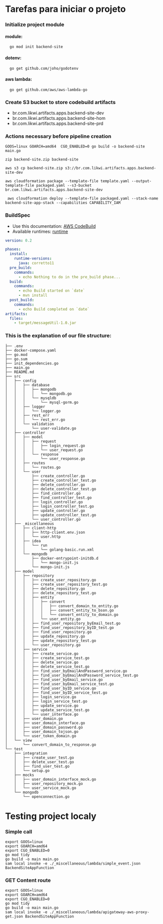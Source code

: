 # Tarefas para iniciar o projeto
 
### Initialize project module
#### module:
```shell
  go mod init backend-site
  ```
#### dotenv:
```shell
  go get github.com/joho/godotenv
  ```

#### aws lambda:
```shell
  go get github.com/aws/aws-lambda-go
  ```


### Create S3 bucket to store codebuild artifacts
- br.com.likwi.artifacts.apps.backend-site-dev
- br.com.likwi.artifacts.apps.backend-site-hom
- br.com.likwi.artifacts.apps.backend-site-prd

### Actions necessary before pipeline creation
```shell
GOOS=linux GOARCH=amd64  CGO_ENABLED=0 go build -o backend-site main.go
```

```shell
zip backend-site.zip backend-site
```

```shell
aws s3 cp backend-site.zip s3://br.com.likwi.artifacts.apps.backend-site-dev
```

```shell
aws cloudformation package --template-file template.yaml --output-template-file packaged.yaml --s3-bucket br.com.likwi.artifacts.apps.backend-site-dev
```

```shell
 aws cloudformation deploy --template-file packaged.yaml --stack-name backend-site-app-stack --capabilities CAPABILITY_IAM
```

### BuildSpec
- Use this documentation: [AWS CodeBuild](https://docs.aws.amazon.com/codebuild/latest/userguide/getting-started-create-build-spec-console.html)
- Available runtimes: [runtime](https://docs.aws.amazon.com/codebuild/latest/userguide/available-runtimes.html)

```yaml
version: 0.2

phases:
  install:
    runtime-versions:
      java: corretto11
  pre_build:
    commands:
      - echo Nothing to do in the pre_build phase...
  build:
    commands:
      - echo Build started on `date`
      - mvn install
  post_build:
    commands:
      - echo Build completed on `date`
artifacts:
  files:
    - target/messageUtil-1.0.jar
```


### This is the explanation of our file structure:
```tree
├── .env
├── docker-compose.yaml
├── go.mod
├── go.sum
├── init_dependencies.go
├── main.go
├── README.md
├── src
│   ├── config
│   │   ├── database
│   │   │   ├── mongodb
│   │   │   │   └── mongodb.go
│   │   │   └── mysqldb
│   │   │       └── mysql-gorm.go
│   │   ├── logger
│   │   │   └── logger.go
│   │   ├── rest_err
│   │   │   └── rest_err.go
│   │   └── validation
│   │       └── user-validate.go
│   ├── controller
│   │   ├── model
│   │   │   ├── request
│   │   │   │   ├── login_request.go
│   │   │   │   └── user_request.go
│   │   │   └── response
│   │   │       └── user_response.go
│   │   ├── routes
│   │   │   └── routes.go
│   │   └── user
│   │       ├── create_controller.go
│   │       ├── create_controller_test.go
│   │       ├── delete_controller.go
│   │       ├── delete_controller_test.go
│   │       ├── find_controller.go
│   │       ├── find_controller_test.go
│   │       ├── login_controller.go
│   │       ├── login_controller_test.go
│   │       ├── update_controller.go
│   │       ├── update_controller_test.go
│   │       └── user_controller.go
│   ├── _miscellaneous
│   │   ├── client-http
│   │   │   ├── http-client.env.json
│   │   │   └── user.http
│   │   ├── idea
│   │   │   └── run
│   │   │       └── golang-basic.run.xml
│   │   └── mongodb
│   │       ├── docker-entrypoint-initdb.d
│   │       │   └── mongo-init.js
│   │       └── mongo-init.js
│   ├── model
│   │   ├── repository
│   │   │   ├── create_user_repository.go
│   │   │   ├── create_user_repository_test.go
│   │   │   ├── delete_repository.go
│   │   │   ├── delete_repository_test.go
│   │   │   ├── entity
│   │   │   │   ├── convert
│   │   │   │   │   ├── convert_domain_to_entity.go
│   │   │   │   │   ├── convert_entity_to_bson.go
│   │   │   │   │   └── convert_entity_to_domain.go
│   │   │   │   └── user_entity.go
│   │   │   ├── find_user_repository_byEmail_test.go
│   │   │   ├── find_user_repository_byID_test.go
│   │   │   ├── find_user_repository.go
│   │   │   ├── update_repository.go
│   │   │   ├── update_repository_test.go
│   │   │   └── user_repository.go
│   │   ├── service
│   │   │   ├── create_service.go
│   │   │   ├── create_service_test.go
│   │   │   ├── delete_service.go
│   │   │   ├── delete_service_test.go
│   │   │   ├── find_user_byEmailAndPassword_service.go
│   │   │   ├── find_user_byEmailAndPassword_service_test.go
│   │   │   ├── find_user_byEmail_service.go
│   │   │   ├── find_user_byEmail_service_test.go
│   │   │   ├── find_user_byID_service.go
│   │   │   ├── find_user_byID_service_test.go
│   │   │   ├── login_service.go
│   │   │   ├── login_service_test.go
│   │   │   ├── update_service.go
│   │   │   ├── update_service_test.go
│   │   │   └── user_interface.go
│   │   ├── user_domain.go
│   │   ├── user_domain_interface.go
│   │   ├── user_domain_password.go
│   │   ├── user_domain_tojson.go
│   │   └── user_token_domain.go
│   └── view
│       └── convert_domain_to_response.go
└── test
    ├── integration
    │   ├── create_user_test.go
    │   ├── delete_user_test.go
    │   ├── find_user_test.go
    │   └── setup.go
    ├── mocks
    │   ├── user_domain_interface_mock.go
    │   ├── user_repository_mock.go
    │   └── user_service_mock.go
    └── mongodb
        └── openconnection.go
```

# Testing project localy

### Simple call
```shell
export GOOS=linux
export GOARCH=amd64
export CGO_ENABLED=0
go mod tidy
go build -o main main.go
sam local invoke -e ./_miscellaneous/lambda/simple_event.json BackendSiteAppFunction
```
### GET Content route
```shell
export GOOS=linux
export GOARCH=amd64
export CGO_ENABLED=0
go mod tidy
go build -o main main.go
sam local invoke -e ./_miscellaneous/lambda/apigateway-aws-proxy-get.json BackendSiteAppFunction
```